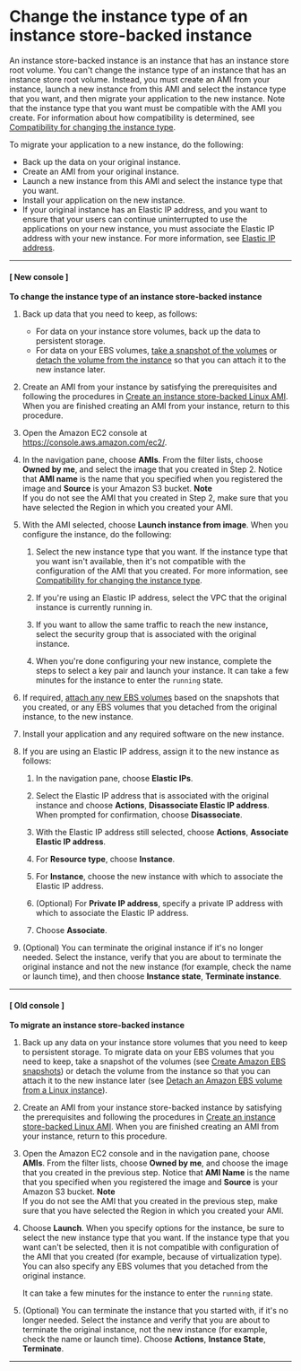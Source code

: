 # Change the instance type of an instance store\-backed instance<a name="resize-instance-store-backed-instance"></a>

An instance store\-backed instance is an instance that has an instance store root volume\. You can't change the instance type of an instance that has an instance store root volume\. Instead, you must create an AMI from your instance, launch a new instance from this AMI and select the instance type that you want, and then migrate your application to the new instance\. Note that the instance type that you want must be compatible with the AMI you create\. For information about how compatibility is determined, see [Compatibility for changing the instance type](resize-limitations.md)\.

To migrate your application to a new instance, do the following:
+ Back up the data on your original instance\.
+ Create an AMI from your original instance\.
+ Launch a new instance from this AMI and select the instance type that you want\.
+ Install your application on the new instance\.
+ If your original instance has an Elastic IP address, and you want to ensure that your users can continue uninterrupted to use the applications on your new instance, you must associate the Elastic IP address with your new instance\. For more information, see [Elastic IP address](elastic-ip-addresses-eip.md)\.

------
#### [ New console ]

**To change the instance type of an instance store\-backed instance**

1. Back up data that you need to keep, as follows:
   + For data on your instance store volumes, back up the data to persistent storage\.
   + For data on your EBS volumes, [take a snapshot of the volumes](ebs-creating-snapshot.md) or [detach the volume from the instance](ebs-detaching-volume.md) so that you can attach it to the new instance later\.

1. Create an AMI from your instance by satisfying the prerequisites and following the procedures in [Create an instance store\-backed Linux AMI](creating-an-ami-instance-store.md)\. When you are finished creating an AMI from your instance, return to this procedure\.

1. Open the Amazon EC2 console at [https://console\.aws\.amazon\.com/ec2/](https://console.aws.amazon.com/ec2/)\.

1. In the navigation pane, choose **AMIs**\. From the filter lists, choose **Owned by me**, and select the image that you created in Step 2\. Notice that **AMI name** is the name that you specified when you registered the image and **Source** is your Amazon S3 bucket\.
**Note**  
If you do not see the AMI that you created in Step 2, make sure that you have selected the Region in which you created your AMI\.

1. With the AMI selected, choose **Launch instance from image**\. When you configure the instance, do the following:

   1. Select the new instance type that you want\. If the instance type that you want isn't available, then it's not compatible with the configuration of the AMI that you created\. For more information, see [Compatibility for changing the instance type](resize-limitations.md)\.

   1. If you're using an Elastic IP address, select the VPC that the original instance is currently running in\.

   1. If you want to allow the same traffic to reach the new instance, select the security group that is associated with the original instance\.

   1. When you're done configuring your new instance, complete the steps to select a key pair and launch your instance\. It can take a few minutes for the instance to enter the `running` state\.

1. If required, [attach any new EBS volumes](ebs-attaching-volume.md) based on the snapshots that you created, or any EBS volumes that you detached from the original instance, to the new instance\.

1. Install your application and any required software on the new instance\.

1. If you are using an Elastic IP address, assign it to the new instance as follows:

   1. In the navigation pane, choose **Elastic IPs**\.

   1. Select the Elastic IP address that is associated with the original instance and choose **Actions**, **Disassociate Elastic IP address**\. When prompted for confirmation, choose **Disassociate**\.

   1. With the Elastic IP address still selected, choose **Actions**, **Associate Elastic IP address**\.

   1. For **Resource type**, choose **Instance**\. 

   1. For **Instance**, choose the new instance with which to associate the Elastic IP address\.

   1. \(Optional\) For **Private IP address**, specify a private IP address with which to associate the Elastic IP address\.

   1. Choose **Associate**\.

1. \(Optional\) You can terminate the original instance if it's no longer needed\. Select the instance, verify that you are about to terminate the original instance and not the new instance \(for example, check the name or launch time\), and then choose **Instance state**, **Terminate instance**\.

------
#### [ Old console ]

**To migrate an instance store\-backed instance**

1. Back up any data on your instance store volumes that you need to keep to persistent storage\. To migrate data on your EBS volumes that you need to keep, take a snapshot of the volumes \(see [Create Amazon EBS snapshots](ebs-creating-snapshot.md)\) or detach the volume from the instance so that you can attach it to the new instance later \(see [Detach an Amazon EBS volume from a Linux instance](ebs-detaching-volume.md)\)\.

1. Create an AMI from your instance store\-backed instance by satisfying the prerequisites and following the procedures in [Create an instance store\-backed Linux AMI](creating-an-ami-instance-store.md)\. When you are finished creating an AMI from your instance, return to this procedure\.

1. Open the Amazon EC2 console and in the navigation pane, choose **AMIs**\. From the filter lists, choose **Owned by me**, and choose the image that you created in the previous step\. Notice that **AMI Name** is the name that you specified when you registered the image and **Source** is your Amazon S3 bucket\.
**Note**  
If you do not see the AMI that you created in the previous step, make sure that you have selected the Region in which you created your AMI\.

1. Choose **Launch**\. When you specify options for the instance, be sure to select the new instance type that you want\. If the instance type that you want can't be selected, then it is not compatible with configuration of the AMI that you created \(for example, because of virtualization type\)\. You can also specify any EBS volumes that you detached from the original instance\.

   It can take a few minutes for the instance to enter the `running` state\.

1. \(Optional\) You can terminate the instance that you started with, if it's no longer needed\. Select the instance and verify that you are about to terminate the original instance, not the new instance \(for example, check the name or launch time\)\. Choose **Actions**, **Instance State**, **Terminate**\.

------